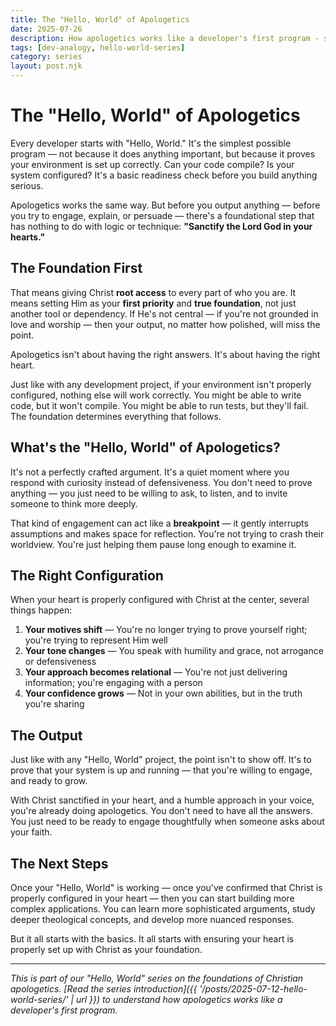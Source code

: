 ```yaml
---
title: The "Hello, World" of Apologetics
date: 2025-07-26
description: How apologetics works like a developer's first program - starting with proper configuration before building anything meaningful.
tags: [dev-analogy, hello-world-series]
category: series
layout: post.njk
---
```


# The "Hello, World" of Apologetics

Every developer starts with "Hello, World." It's the simplest possible program — not because it does anything important, but because it proves your environment is set up correctly. Can your code compile? Is your system configured? It's a basic readiness check before you build anything serious.

Apologetics works the same way. But before you output anything — before you try to engage, explain, or persuade — there's a foundational step that has nothing to do with logic or technique: **"Sanctify the Lord God in your hearts."**

## The Foundation First

That means giving Christ **root access** to every part of who you are. It means setting Him as your **first priority** and **true foundation**, not just another tool or dependency. If He's not central — if you're not grounded in love and worship — then your output, no matter how polished, will miss the point.

Apologetics isn't about having the right answers. It's about having the right heart.

Just like with any development project, if your environment isn't properly configured, nothing else will work correctly. You might be able to write code, but it won't compile. You might be able to run tests, but they'll fail. The foundation determines everything that follows.

## What's the "Hello, World" of Apologetics?

It's not a perfectly crafted argument. It's a quiet moment where you respond with curiosity instead of defensiveness. You don't need to prove anything — you just need to be willing to ask, to listen, and to invite someone to think more deeply.

That kind of engagement can act like a **breakpoint** — it gently interrupts assumptions and makes space for reflection. You're not trying to crash their worldview. You're just helping them pause long enough to examine it.

## The Right Configuration

When your heart is properly configured with Christ at the center, several things happen:

1. **Your motives shift** — You're no longer trying to prove yourself right; you're trying to represent Him well
2. **Your tone changes** — You speak with humility and grace, not arrogance or defensiveness  
3. **Your approach becomes relational** — You're not just delivering information; you're engaging with a person
4. **Your confidence grows** — Not in your own abilities, but in the truth you're sharing

## The Output

Just like with any "Hello, World" project, the point isn't to show off. It's to prove that your system is up and running — that you're willing to engage, and ready to grow.

With Christ sanctified in your heart, and a humble approach in your voice, you're already doing apologetics. You don't need to have all the answers. You just need to be ready to engage thoughtfully when someone asks about your faith.

## The Next Steps

Once your "Hello, World" is working — once you've confirmed that Christ is properly configured in your heart — then you can start building more complex applications. You can learn more sophisticated arguments, study deeper theological concepts, and develop more nuanced responses.

But it all starts with the basics. It all starts with ensuring your heart is properly set up with Christ as your foundation.

---

*This is part of our "Hello, World" series on the foundations of Christian apologetics. [Read the series introduction]({{ '/posts/2025-07-12-hello-world-series/' | url }}) to understand how apologetics works like a developer's first program.*
